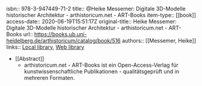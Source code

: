 isbn:: 978-3-947449-71-2
title:: @Heike Messemer: Digitale 3D-Modelle historischer Architektur - arthistoricum.net - ART-Books
item-type:: [[book]]
access-date:: 2020-06-19T15:51:17Z
original-title:: Heike Messemer: Digitale 3D-Modelle historischer Architektur - arthistoricum.net - ART-Books
url:: https://books.ub.uni-heidelberg.de/arthistoricum/catalog/book/516
authors:: [[Messemer, Heike]]
links:: [Local library](zotero://select/groups/2386895/items/P7AGFX46), [Web library](https://www.zotero.org/groups/2386895/items/P7AGFX46)

- [[Abstract]]
	- arthistoricum.net - ART-Books ist ein Open-Access-Verlag für kunstwissenschaftliche Publikationen - qualitätsgeprüft und in mehreren Formaten.